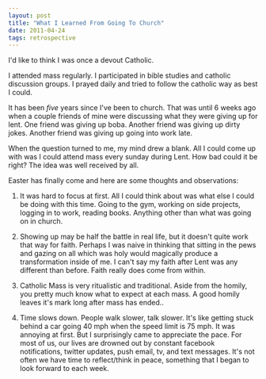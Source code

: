 ```yaml
---
layout: post
title: "What I Learned From Going To Church"
date: 2011-04-24
tags: retrospective
---
```


I'd like to think I was once a devout Catholic.

I attended mass regularly. I participated in bible studies and catholic discussion groups. I prayed daily and tried to follow the catholic way as best I could.

It has been *five* years since I've been to church. That was until 6 weeks ago when a couple friends of mine were discussing what they were giving up for lent. One friend was giving up boba. Another friend was giving up dirty jokes. Another friend was giving up going into work late.

When the question turned to me, my mind drew a blank. All I could come up with was I could attend mass every sunday during Lent. How bad could it be right? The idea was well received by all.

Easter has finally come and here are some thoughts and observations:

1. It was hard to focus at first. All I could think about was what else I could be doing with this time. Going to the gym, working on side projects, logging in to work, reading books. Anything other than what was going on in church.

2. Showing up may be half the battle in real life, but it doesn't quite work that way for faith. Perhaps I was naive in thinking that sitting in the pews and gazing on all which was holy would magically produce a transformation inside of me. I can't say my faith after Lent was any different than before. Faith really does come from within.

3. Catholic Mass is very ritualistic and traditional. Aside from the homily, you pretty much know what to expect at each mass. A good homily leaves it's mark long after mass has ended..

4. Time slows down. People walk slower, talk slower. It's like getting stuck behind a car going 40 mph when the speed limit is 75 mph. It was annoying at first. But I surprisingly came to appreciate the pace. For most of us, our lives are drowned out by constant facebook notifications, twitter updates, push email, tv, and text messages. It's not often we have time to reflect/think in peace, something that I began to look forward to each week.
